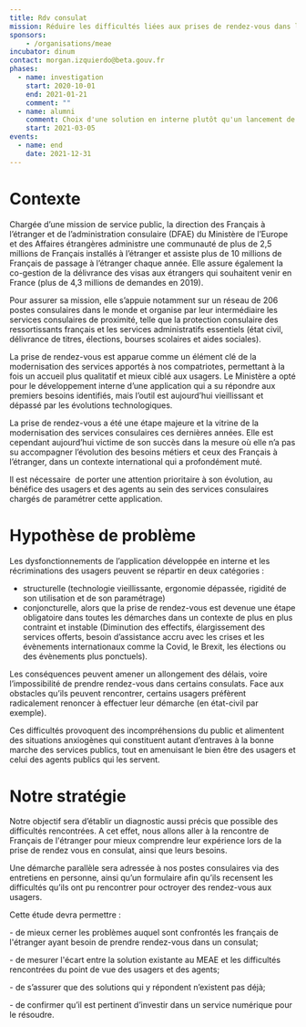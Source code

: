 ```yaml
---
title: Rdv consulat
mission: Réduire les difficultés liées aux prises de rendez-vous dans les consulats
sponsors: 
    - /organisations/meae
incubator: dinum
contact: morgan.izquierdo@beta.gouv.fr
phases:
  - name: investigation
    start: 2020-10-01
    end: 2021-01-21
    comment: ""
  - name: alumni
    comment: Choix d'une solution en interne plutôt qu'un lancement de Startup d'Etat
    start: 2021-03-05
events:
  - name: end
    date: 2021-12-31
---
```

# Contexte

Chargée d’une mission de service public, la direction des Français à l’étranger et de l’administration consulaire (DFAE) du Ministère de l’Europe et des Affaires étrangères administre une communauté de plus de 2,5 millions de Français installés à l’étranger et assiste plus de 10 millions de Français de passage à l’étranger chaque année. Elle assure également la co-gestion de la délivrance des visas aux étrangers qui souhaitent venir en France (plus de 4,3 millions de demandes en 2019).

Pour assurer sa mission, elle s’appuie notamment sur un réseau de 206 postes consulaires dans le monde et organise par leur intermédiaire les services consulaires de proximité, telle que la protection consulaire des ressortissants français et les services administratifs essentiels (état civil, délivrance de titres, élections, bourses scolaires et aides sociales).

La prise de rendez-vous est apparue comme un élément clé de la modernisation des services apportés à nos compatriotes, permettant à la fois un accueil plus qualitatif et mieux ciblé aux usagers. Le Ministère a opté pour le développement interne d’une application qui a su répondre aux premiers besoins identifiés, mais l’outil est aujourd’hui vieillissant et dépassé par les évolutions technologiques.

La prise de rendez-vous a été une étape majeure et la vitrine de la modernisation des services consulaires ces dernières années. Elle est cependant aujourd’hui victime de son succès dans la mesure où elle n’a pas su accompagner l’évolution des besoins métiers et ceux des Français à l’étranger, dans un contexte international qui a profondément muté.

Il est nécessaire  de porter une attention prioritaire à son évolution, au bénéfice des usagers et des agents au sein des services consulaires chargés de paramétrer cette application.

# Hypothèse de problème

Les dysfonctionnements de l’application développée en interne et les récriminations des usagers peuvent se répartir en deux catégories :

* structurelle (technologie vieillissante, ergonomie dépassée, rigidité de son utilisation et de son paramétrage) 
* conjoncturelle, alors que la prise de rendez-vous est devenue une étape obligatoire dans toutes les démarches dans un contexte de plus en plus contraint et instable (Diminution des effectifs, élargissement des services offerts, besoin d’assistance accru avec les crises et les évènements internationaux comme la Covid, le Brexit, les élections ou des évènements plus ponctuels).

Les conséquences peuvent amener un allongement des délais, voire l’impossibilité de prendre rendez-vous dans certains consulats. Face aux obstacles qu’ils peuvent rencontrer, certains usagers préfèrent radicalement renoncer à effectuer leur démarche (en état-civil par exemple).

Ces difficultés provoquent des incompréhensions du public et alimentent des situations anxiogènes qui constituent autant d’entraves à la bonne marche des services publics, tout en amenuisant le bien être des usagers et celui des agents publics qui les servent. 

# Notre stratégie

Notre objectif sera d’établir un diagnostic aussi précis que possible des difficultés rencontrées. A cet effet, nous allons aller à la rencontre de Français de l'étranger pour mieux comprendre leur expérience lors de la prise de rendez vous en consulat, ainsi que leurs besoins.

Une démarche parallèle sera adressée à nos postes consulaires via des entretiens en personne, ainsi qu’un formulaire afin qu’ils recensent les difficultés qu’ils ont pu rencontrer pour octroyer des rendez-vous aux usagers.

Cette étude devra permettre :

\- de mieux cerner les problèmes auquel sont confrontés les français de l'étranger ayant besoin de prendre rendez-vous dans un consulat;

\- de mesurer l'écart entre la solution existante au MEAE et les difficultés rencontrées du point de vue des usagers et des agents;

\- de s’assurer que des solutions qui y répondent n’existent pas déjà;

\- de confirmer qu’il est pertinent d’investir dans un service numérique pour le résoudre.
